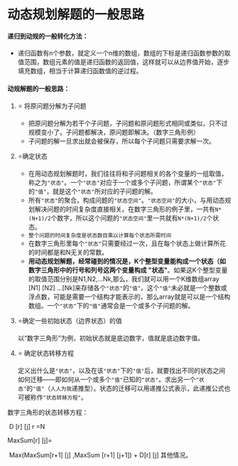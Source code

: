 # 动态规划解题的一般思路

#### 递归到动规的一般转化方法：

- 递归函数有n个参数，就定义一个n维的数组，数组的下标是递归函数参数的取值范围，数组元素的值是递归函数的返回值，这样就可以从边界值开始，逐步填充数组，相当于计算递归函数值的逆过程。

#### 动规解题的一般思路：

1. :star: 将原问题分解为子问题

   - 把原问题分解为若干个子问题，子问题和原问题形式相同或类似，只不过规模变小了。子问题都解决，原问题即解决。（数字三角形例）
   - 子问题的解一旦求出就会被保存，所以每个子问题只需要求解一次。

2. :star:确定状态

   - 在用动态规划解题时，我们往往将和子问题相关的各个变量的一组取值，称之为`"状态"`。一个`"状态"`对应于一个或多个子问题，所谓某个`"状态"`下的`"值"`，就是这个`"状态"`所对应的子问题的解。
   - 所有`"状态"`的聚合，构成问题的`"状态空间"`。`"状态空间"`的大小，与用动态规划解决问题的时间复杂度直接相关。在数字三角形的例子里，一共有`N*(N+1)/2`个数字，所以这个问题的`"状态空间"`里一共就有`N*(N+1)/2`个状态。
   - `整个问题的时间复杂度是状态数目乘以计算每个状态所需时间`
   - 在数字三角形里每个`"状态"`只需要经过一次，且在每个状态上做计算所花的时间都是和N无关的常数。
   - **用动态规划解题，经常碰到的情况是，K个整型变量能构成一个状态（如数字三角形中的行号和列号这两个变量构成 "状态"**。如果这K个整型变量的取值范围分别是N1,N2,...Nk,那么，我们就可以用一个K维数组array [N1] [N2] ...[Nk]来存储各个`"状态"`的`"值"`。这个`"值"`未必就是一个整数或浮点数，可能是需要一个结构才能表示的，那么array就是可以是一个结构数组。一个`"状态"`下的`"值"`通常会是一个或多个子问题的解。

3. :star:确定一些初始状态（边界状态）的值

   以“数字三角形”为例，初始状态就是底边数字，值就是底边数字值。

4. :star: 确定状态转移方程

   定义出什么是`"状态"`，以及在该`"状态"`下的`"值"`后，就要找出不同的状态之间如何迁移——即如何从一个或多个`"值"`已知的`"状态"`。求出另一个`"状态"`的`"值"`（`人人为我`递推型）。状态的迁移可以用递推公式表示，此递推公式也可被称作`"状态转移方程"`。



数字三角形的状态转移方程：

​				D [r] [j]               r =N

MaxSum[r] [j]=   

​				Max(MaxSum[r+1] [j] ,MaxSum [r+1] [j+1]) + D[r] [j]  其他情况。
